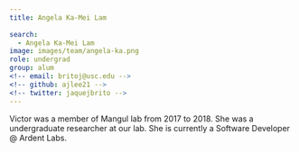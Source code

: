 ```yaml
---
title: Angela Ka-Mei Lam
 
search:
  - Angela Ka-Mei Lam
image: images/team/angela-ka.png
role: undergrad
group: alum
<!-- email: britoj@usc.edu -->
<!-- github: ajlee21 -->
<!-- twitter: jaquejbrito -->
---
```


Victor was a member of Mangul lab from 2017 to 2018. She was a undergraduate researcher at our lab. She is currently a Software Developer @ Ardent Labs.